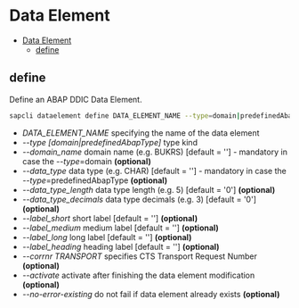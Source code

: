 # Data Element

- [Data Element](#data-element)
	- [define](#define)

## define

Define an ABAP DDIC Data Element.

```bash
sapcli dataelement define DATA_ELEMENT_NAME --type=domain|predefinedAbapType [--corrnr TRANSPORT] [--activate] [--no-error-existing] [--domain_name] [--data_type] [--data_type_length] [--data_type_decimals] [--label_short] [--label_medium] [--label_long] [--label_heading]
```

* _DATA\_ELEMENT\_NAME_ specifying the name of the data element
* _--type [domain|predefinedAbapType]_ type kind
* _--domain\_name_ domain name (e.g. BUKRS) [default = ''] - mandatory in case the _--type_=domain **(optional)**
* _--data\_type_ data type (e.g. CHAR) [default = ''] - mandatory in case the _--type_=predefinedAbapType **(optional)**
* _--data\_type\_length_ data type length (e.g. 5) [default = '0'] **(optional)**
* _--data\_type\_decimals_ data type decimals (e.g. 3) [default = '0'] **(optional)**
* _--label\_short_ short label [default = ''] **(optional)**
* _--label\_medium_ medium label [default = ''] **(optional)**
* _--label\_long_ long label [default = ''] **(optional)**
* _--label\_heading_ heading label [default = ''] **(optional)**
* _--corrnr TRANSPORT_ specifies CTS Transport Request Number **(optional)**
* _--activate_ activate after finishing the data element modification **(optional)**
* _--no-error-existing_ do not fail if data element already exists **(optional)**
